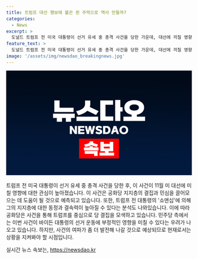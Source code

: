 ```yaml
---
title: 트럼프 대선 행보에 불끈 쥔 주먹으로 역사 만들까?
categories:
  - News
excerpt: >
  도널드 트럼프 전 미국 대통령이 선거 유세 중 총격 사건을 당한 가운데, 대선에 끼칠 영향이 관심을 모은다. 트럼프 대통령은 사태에도 열광적인 모습을 보여 현지 공화당 내 결집 효과를 기대했으며, 이는 앞으로의 정치적 영향을 미칠 것으로 분석된다. 트럼프 지지층의 결집과 공화당의 전략적인 대응, 그리고 민주당의 대응 등이 관전 포인트로 떠올랐다. 트럼프의 암살 시도에 대한 용의자로 공화당원이 지목되어 사태의 진행을 계속 지켜봐야 할 상황이다.
feature_text: >
  도널드 트럼프 전 미국 대통령이 선거 유세 중 총격 사건을 당한 가운데, 대선에 끼칠 영향이 관심을 모은다. 트럼프 대통령은 사태에도 열광적인 모습을 보여 현지 공화당 내 결집 효과를 기대했으며, 이는 앞으로의 정치적 영향을 미칠 것으로 분석된다. 트럼프 지지층의 결집과 공화당의 전략적인 대응, 그리고 민주당의 대응 등이 관전 포인트로 떠올랐다. 트럼프의 암살 시도에 대한 용의자로 공화당원이 지목되어 사태의 진행을 계속 지켜봐야 할 상황이다.
image: '/assets/img/newsdao_breakingnews.jpg'
---
```


<p><img src="/assets/img/newsdao_breakingnews.jpg" alt="firstkoreanews 속보" /></p>

<p>트럼프 전 미국 대통령이 선거 유세 중 총격 사건을 당한 후, 이 사건이 11월 미 대선에 미칠 영향에 대한 관심이 높아졌습니다. 이 사건은 공화당 지지층의 결집과 민심을 끌어모으는 데 도움이 될 것으로 예측되고 있습니다. 또한, 트럼프 전 대통령의 '쇼맨십'에 의해 그의 지지층에 대한 동정과 결속력이 높아질 수 있다는 분석도 나와있습니다. 이에 따라 공화당은 사건을 통해 트럼프를 중심으로 당 결집을 모색하고 있습니다. 민주당 측에서는 이번 사건이 바이든 대통령의 선거 운동에 부정적인 영향을 미칠 수 있다는 우려가 나오고 있습니다. 하지만, 사건의 여파가 좀 더 발전해 나갈 것으로 예상되므로 현재로서는 상황을 지켜봐야 할 시점입니다.</p>
실시간 뉴스 속보는, <a href="https://newsdao.kr" rel="dofollow">https://newsdao.kr</a>


